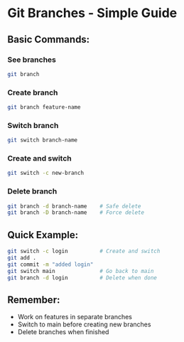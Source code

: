# Git Branches - Simple Guide

## Basic Commands:

### See branches
```bash
git branch
```

### Create branch
```bash
git branch feature-name
```

### Switch branch
```bash
git switch branch-name
```

### Create and switch
```bash
git switch -c new-branch
```

### Delete branch
```bash
git branch -d branch-name    # Safe delete
git branch -D branch-name    # Force delete
```

## Quick Example:
```bash
git switch -c login          # Create and switch
git add .
git commit -m "added login"
git switch main              # Go back to main
git branch -d login          # Delete when done
```

## Remember:
- Work on features in separate branches
- Switch to main before creating new branches
- Delete branches when finished